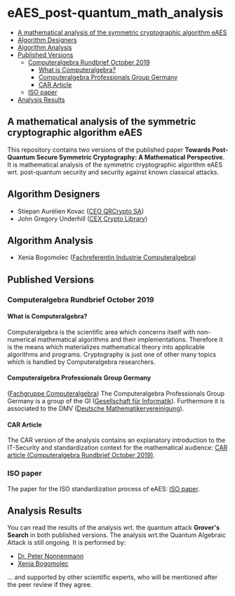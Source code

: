 # eAES_post-quantum_math_analysis

- [A mathematical analysis of the symmetric cryptographic algorithm eAES](#a-mathematical-analysis-of-the-symmetric-cryptographic-algorithm-eAES)
- [Algorithm Designers](#algorithm-designers)
- [Algorithm Analysis](#algorithm-analysis)
- [Published Versions](#published-versions)
  - [Computeralgebra Rundbrief October 2019](#computeralgebra-rundbrief-october-2019)
    - [What is Computeralgebra?](#what-is-computeralgebra?)
    - [Computeralgebra Professionals Group Germany](#computeralgebra-professionals-group-germany)
    - [CAR Article](#car-article)
  - [ISO paper](#iso-paper)
- [Analysis Results](#analysis-results)
  

## A mathematical analysis of the symmetric cryptographic algorithm eAES
 
 This repository contains two versions of the published paper **Towards Post-Quantum Secure Symmetric Cryptography: A Mathematical Perspective**.
 It is mathematical analysis of the symmetric cryptographic algorithm eAES wrt. post-quantum security and security against known classical attacks.


## Algorithm Designers

* Stiepan Aurélien Kovac ([CEO QRCrypto SA](https://qrcrypto.ch/))
* John Gregory Underhill ([CEX Crypto Library](https://github.com/Steppenwolfe65/CEX))


## Algorithm Analysis

* Xenia Bogomolec ([Fachreferentin Industrie Computeralgebra](https://fachgruppe-computeralgebra.de/fachgruppenleitung/))


## Published Versions

### Computeralgebra Rundbrief October 2019

#### What is Computeralgebra?

Computeralgebra is the scientific area which concerns itself with non-numerical mathematical algorithms and their implementations.
Therefore it is the means which materializes mathematical theory into applicable algorithms and programs. 
Cryptography is just one of other many topics which is handled by Computeralgebra researchers.

#### Computeralgebra Professionals Group Germany

([Fachgruppe Computeralgebra](https://fachgruppe-computeralgebra.de/fachgruppe/))
The Computeralgebra Professionals Group Germany is a group of the GI ([Gesellschaft für Informatik](https://gi.de/)). 
Furthermore it is associated to the DMV ([Deutsche Mathematikervereinigung](https://www.mathematik.de/)).

#### CAR Article

The CAR version of the analysis contains an explanatory introduction to the IT-Security and standardization context for the mathematical audience:
[CAR article (Computeralgebra Rundbrief October 2019)](https://fachgruppe-computeralgebra.de/data/CA-Rundbrief/car65-web.pdf).


### ISO paper

The paper for the ISO standardization process of eAES: [ISO paper](https://eprint.iacr.org/2019/1208).

## Analysis Results

You can read the results of the analysis wrt. the quantum attack **Grover's Search** in both published versions.
The analysis wrt.the Quantum Algebraic Attack is still ongoing. It is performed by:

* [Dr. Peter Nonnenmann](https://www.linkedin.com/in/peter-dr-nonnenmann-737857a0/)
* [Xenia Bogomolec](https://www.linkedin.com/in/xenia-bogomolec-532981a6/)

... and supported by other scientific experts, who will be mentioned after the peer review if they agree.
